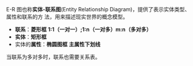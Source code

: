 E-R 图也称**实体-联系图**(Entity Relationship Diagram)，提供了表示实体类型、属性和联系的方 法，用来描述现实世界的概念模型。

- **联系**：**菱形框**  **1:1（一对一）;1:n（一对多）m:n（多对多）**
- **实体**：**矩形框** 
- 实体的**属性**：**椭圆图框**  **主属性下划线**

当联系为多对多时，联系也需要关系表。

